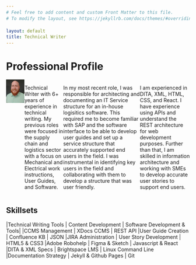 ```yaml
---
# Feel free to add content and custom Front Matter to this file.
# To modify the layout, see https://jekyllrb.com/docs/themes/#overriding-theme-defaults

layout: default
title: Technical Writer
---
```


# Professional Profile

<div style="display: inline-flex;">
  <img style="width:10%; height:15%;" src="/assets/images/headshot.jpg">
  <p>Technical Writer with 6+ years of experience in technical writing. My previous roles were focused in the supply chain and logistics sector with a focus on Mechanical and Electrical work instructions, User Guides, and Software.</p>
  <p>In my most recent role, I was responsible for architecting and documenting an IT Service structure for an in-house logisitics software. This required me to become familiar with SAP and the software interface to be able to develop user guides and set up a service structure that accurately supported end users in the field. I was instrumental in identifying key users in the field and collaborating with them to develop a structure that was user friendly.</p>
  <p>I am experienced in DITA, XML, HTML, CSS, and React. I have experience using APIs and understand the REST architecture for web development purposes. Further than that, I am skilled in information architecture and working with SMEs to develop accurate user stories to support end users.</p>
</div>

## Skillsets
|Technical Writing Tools | Content Development    | Software Development & Tools|
|CCMS Management         | XDocs CCMS             | REST API 
|User Guide Creation     | Confluence KB          | JSON
|JIRA Administration     | User Story Development | HTML5 & CSS3
|Adobe Robohelp          | Figma & Sketch         | Javascript & React
|DITA & XML Specs        | Brightspace LMS        | Linux Command Line
|Documentation Strategy  | Jekyll & Github Pages  | Git
